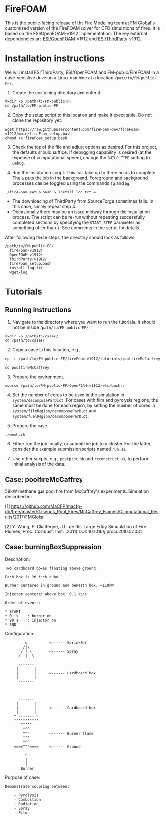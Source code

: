 # FireFOAM
This is the public-facing release of the Fire Modeling team at FM Global's customized version of the FireFOAM solver for CFD simulations of fires. It is based on the ESI/OpenFOAM-v1912 implementation. The key external dependencies are [ESI/OpenFOAM](https://develop.openfoam.com/Development/openfoam.git)-v1912 and [ESI/ThirdParty](https://sourceforge.net/projects/openfoam/files/)-v1912.

# Installation instructions
We will install ESI/ThirdParty, ESI/OpenFOAM and FM-public/FireFOAM in a case-sensitive drive on a Linux machine at a location `/path/to/FM-public-FF/`.

1. Create the containing directory and enter it.
```
mkdir -p /path/to/FM-public-FF
cd /path/to/FM-public-FF
```

2. Copy the setup script to this location and make it executable. Do not clone the repository yet.
```
wget https://raw.githubusercontent.com/fireFoam-dev/fireFoam-v1912/main/fireFoam_setup.bash
chmod +x fireFoam_setup.bash
```

3. Check the top of the file and adjust options as desired. For this project, the defaults should suffice. If debugging capability is desired (at the expense of computational speed), change the `BUILD_TYPE` setting to `Debug`.

4. Run the installation script. This can take up to three hours to complete. The `&` puts the job in the background. Foreground and background processes can be toggled using the commands `fg` and `bg`.
```
./fireFoam_setup.bash > install_log.txt &
```
- The downloading of ThirdParty from SourceForge sometimes fails. In this case, simply repeat step 4. 
- Occasionally there may be an issue midway through the installation process. The script can be re-run without repeating successfully completed sections by specifying the `START_STEP` parameter as something other than `1`. See comments in the script for details.

After following these steps, the directory should look as follows:
```
/path/to/FM-public-FF/
  fireFoam-v1912/
  OpenFOAM-v1912/
  ThirdParty-v1912/
  fireFoam_setup.bash
  install_log.txt
  wget-log
```

# Tutorials

## Running instructions
1. Navigate to the directory where you want to run the tutorials. It should not be inside `/path/to/FM-public-FF/`.
```
mkdir -p /path/to/cases/
cd /path/to/cases/
```

2. Copy a case to this location, e.g.,
```
cp -r /path/to/FM-public-FF/fireFoam-v1912/tutorials/poolfireMcCaffrey .
cd poolfireMcCaffrey
```

3. Prepare the environment.
```
source /path/to/FM-public-FF/OpenFOAM-v1912/etc/bashrc
```

4. Set the number of cores to be used in the simulation in `system/decomposeParDict`. For cases with film and pyrolysis regions, the same must be done for each region, by setting the number of cores in `system/filmRegion/decomposeParDict` and `system/fuelRegion/decomposeParDict`.

5. Prepare the case.
```
./mesh.sh
```

6. Either run the job locally, or submit the job to a cluster. For the latter, consider the example submission scripts named `run.sh`.

7. Use other scripts, e.g., `postproc.sh` and `reconstruct.sh`, to perform initial analysis of the data.

## Case: poolfireMcCaffrey
58kW methane gas pool fire from McCaffrey's experiments. Simuation described in:

[1] https://github.com/MaCFP/macfp-db/tree/master/Gaseous_Pool_Fires/McCaffrey_Flames/Computational_Results/2017/FMGlobal

[2] Y. Wang, P. Chatterjee, J.L. de Ris, Large Eddy Simuulation of Fire Plumes, Proc. Combust. Inst. (2011)
    DOI: 10.1016/j.proci.2010.07.031

## Case: burningBoxSuppression
Description:


    Two cardboard boxes floating above ground

    Each box is 20 inch cube

    Burner centered in ground and beneath box, ~110kW

    Injector centered above box, 0.1 kg/s

    Order of events:

    * START
    * 0  s    : burner on
    * 90 s    : injector on
    * END

Configuration: 

        
             o          <------ Sprinkler
            /|\
           / | \        <------ Spray
          /  |  \

          -------
         |       |
         |       |      <------ Cardboard box
         |       |
          -------



          -------
         |       |
         |       |      <------ Cardboard box
         |       |
        ^ ------- ^
        ^^^^^^^^^^^
           ^^^^^
            ^^^
            ^^^         <------ Burner flame
            ^^^
            ^^^
        ====^^^====     <------ Ground
        
             ^
             |
             |
           Burner  

   
Purpose of case:

    Demonstrate coupling between:

        - Pyrolysis
        - Combustion
        - Radiation
        - Spray
        - Film


